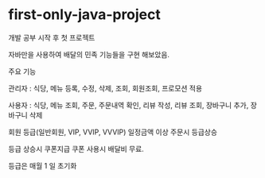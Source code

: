 # first-only-java-project
개발 공부 시작 후 첫 프로젝트

자바만을 사용하여 배달의 민족 기능들을 구현 해보았음.

주요 기능

관리자 : 식당, 메뉴 등록, 수정, 삭제, 조회, 회원조회, 프로모션 적용

사용자 : 식당, 메뉴 조회, 주문, 주문내역 확인, 리뷰 작성, 리뷰 조회, 장바구니 추가, 장바구니 삭제

회원 등급(일반회원, VIP, VVIP, VVVIP) 일정금액 이상 주문시 등급상승

등급 상승시 쿠폰지급 쿠폰 사용시 배달비 무료.

등급은 매월 1 일 초기화
